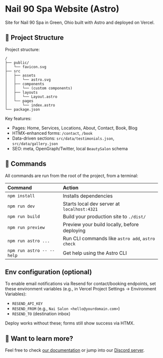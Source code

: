 # Nail 90 Spa Website (Astro)

Site for Nail 90 Spa in Green, Ohio built with Astro and deployed on Vercel.

## 🚀 Project Structure

Project structure:

```text
/
├── public/
│   └── favicon.svg
├── src
│   ├── assets
│   │   └── astro.svg
│   ├── components
│   │   └── (custom components)
│   ├── layouts
│   │   └── Layout.astro
│   └── pages
│       └── index.astro
└── package.json
```

Key features:

- Pages: Home, Services, Locations, About, Contact, Book, Blog
- HTMX-enhanced forms: `/contact`, `/book`
- Data-driven sections: `src/data/testimonials.json`, `src/data/gallery.json`
- SEO: meta, OpenGraph/Twitter, local `BeautySalon` schema

## 🧞 Commands

All commands are run from the root of the project, from a terminal:

| Command                   | Action                                           |
| :------------------------ | :----------------------------------------------- |
| `npm install`             | Installs dependencies                            |
| `npm run dev`             | Starts local dev server at `localhost:4321`      |
| `npm run build`           | Build your production site to `./dist/`          |
| `npm run preview`         | Preview your build locally, before deploying     |
| `npm run astro ...`       | Run CLI commands like `astro add`, `astro check` |
| `npm run astro -- --help` | Get help using the Astro CLI                     |

## Env configuration (optional)

To enable email notifications via Resend for contact/booking endpoints, set these environment variables (e.g., in Vercel Project Settings → Environment Variables):

- `RESEND_API_KEY`
- `RESEND_FROM` (e.g., `Nai Salon <hello@yourdomain.com>`)
- `RESEND_TO` (destination inbox)

Deploy works without these; forms still show success via HTMX.

## 👀 Want to learn more?

Feel free to check [our documentation](https://docs.astro.build) or jump into our [Discord server](https://astro.build/chat).
